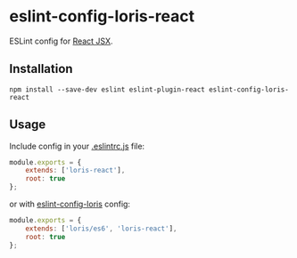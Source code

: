 # eslint-config-loris-react

ESLint config for [React JSX](https://facebook.github.io/react/docs/jsx-in-depth.html).

## Installation

```
npm install --save-dev eslint eslint-plugin-react eslint-config-loris-react
```

## Usage

Include config in your [.eslintrc.js](http://eslint.org/docs/user-guide/configuring#configuration-file-formats) file:

```js
module.exports = {
    extends: ['loris-react'],
    root: true
};
```

or with [eslint-config-loris](../eslint-config-loris) config:

```js
module.exports = {
    extends: ['loris/es6', 'loris-react'],
    root: true
};
```
